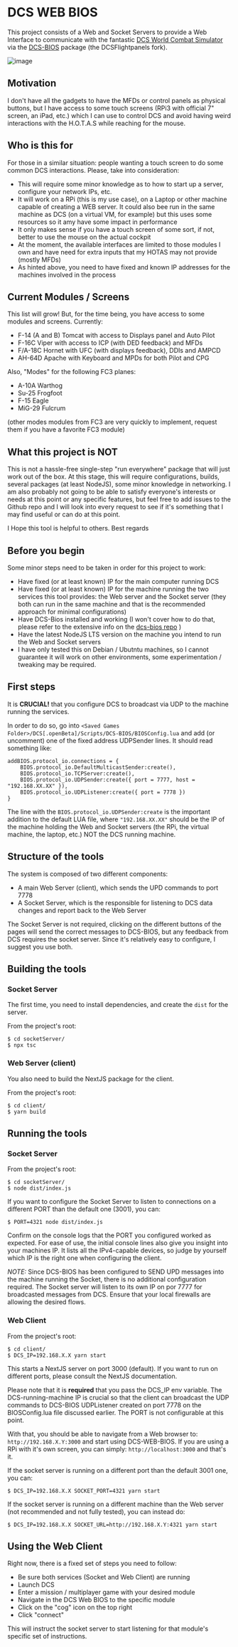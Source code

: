 # DCS WEB BIOS

This project consists of a Web and Socket Servers to provide a Web Interface to communicate with the fantastic [DCS World Combat Simulator](https://www.digitalcombatsimulator.com/) via the [DCS-BIOS](https://github.com/DCSFlightpanels/dcs-bios) package (the DCSFlightpanels fork).

![image](https://user-images.githubusercontent.com/4309019/174889729-0fecc6e4-7dd1-45dc-8538-fff84af81555.png)

## Motivation

I don't have all the gadgets to have the MFDs or control panels as physical buttons, but I have access to some touch screens (RPi3 with official 7" screen, an iPad, etc.) which I can use to control DCS and avoid having weird interactions with the H.O.T.A.S while reaching for the mouse.

## Who is this for

For those in a similar situation: people wanting a touch screen to do some common DCS interactions. Please, take into consideration:

- This will require some minor knowledge as to how to start up a server, configure your network IPs, etc.
- It will work on a RPi (this is my use case), on a Laptop or other machine capable of creating a WEB server. It could also bee run in the same machine as DCS (on a virtual VM, for example) but this uses some resources so it amy have some impact in performance
- It only makes sense if you have a touch screen of some sort, if not, better to use the mouse on the actual cockpit
- At the moment, the available interfaces are limited to those modules I own and have need for extra inputs that my HOTAS may not provide (mostly MFDs)
- As hinted above, you need to have fixed and known IP addresses for the machines involved in the process

## Current Modules / Screens

This list will grow! But, for the time being, you have access to some modules and screens. Currently:

- F-14 (A and B) Tomcat with access to Displays panel and Auto Pilot
- F-16C Viper with access to ICP (with DED feedback) and MFDs
- F/A-18C Hornet with UFC (with displays feedback), DDIs and AMPCD
- AH-64D Apache with Keyboard and MPDs for both Pilot and CPG

Also, "Modes" for the following FC3 planes:

- A-10A Warthog
- Su-25 Frogfoot
- F-15 Eagle
- MiG-29 Fulcrum

(other modes modules from FC3 are very quickly to implement, request them if you have a favorite FC3 module)

## What this project is NOT

This is not a hassle-free single-step "run everywhere" package that will just work out of the box. At this stage, this will require configurations, builds, several packages (at least NodeJS), some minor knowledge in networking. I am also probably not going to be able to satisfy everyone's interests or needs at this point or any specific features, but feel free to add issues to the Github repo and I will look into every request to see if it's something that I may find useful or can do at this point.

I Hope this tool is helpful to others. Best regards

## Before you begin

Some minor steps need to be taken in order for this project to work:

- Have fixed (or at least known) IP for the main computer running DCS
- Have fixed (or at least known) IP for the machine running the two services this tool provides: the Web server and the Socket server (they both can run in the same machine and that is the recommended approach for minimal configurations)
- Have DCS-Bios installed and working (I won't cover how to do that, please refer to the extensive info on the [dcs-bios repo](https://github.com/DCSFlightpanels/dcs-bios) )
- Have the latest NodeJS LTS version on the machine you intend to run the Web and Socket servers
- I have only tested this on Debian / Ubutntu machines, so I cannot guarantee it will work on other environments, some experimentation / tweaking may be required.

## First steps

It is **CRUCIAL!** that you configure DCS to broadcast via UDP to the machine running the services.

In order to do so, go into `<Saved Games Folder>/DCS[.openBeta]/Scripts/DCS-BIOS/BIOSConfig.lua` and add (or uncomment) one of the fixed address UDPSender lines. It should read something like:

```
addBIOS.protocol_io.connections = {
	BIOS.protocol_io.DefaultMulticastSender:create(),
	BIOS.protocol_io.TCPServer:create(),
	BIOS.protocol_io.UDPSender:create({ port = 7777, host = "192.168.XX.XX" }),
	BIOS.protocol_io.UDPListener:create({ port = 7778 })
}
```

The line with the `BIOS.protocol_io.UDPSender:create` is the important addition to the default LUA file, where `"192.168.XX.XX"` should be the IP of the machine holding the Web and Socket servers (the RPi, the virtual machine, the laptop, etc.) NOT the DCS running machine.

## Structure of the tools

The system is composed of two different components:

- A main Web Server (client), which sends the UPD commands to port 7778
- A Socket Server, which is the responsible for listening to DCS data changes and report back to the Web Server

The Socket Server is not required, clicking on the different buttons of the pages will send the correct messages to DCS-BIOS, but any feedback from DCS requires the socket server. Since it's relatively easy to configure, I suggest you use both.

## Building the tools

### Socket Server

The first time, you need to install dependencies, and create the `dist` for the server.

From the project's root:

```
$ cd socketServer/
$ npx tsc
```

### Web Server (client)

You also need to build the NextJS package for the client.

From the project's root:

```
$ cd client/
$ yarn build
```

## Running the tools

### Socket Server

From the project's root:

```
$ cd socketServer/
$ node dist/index.js
```

If you want to configure the Socket Server to listen to connections on a different PORT than the default one (3001), you can:

```
$ PORT=4321 node dist/index.js
```

Confirm on the console logs that the PORT you configured worked as expected. For ease of use, the initial console lines also give you insight into your machines IP. It lists all the IPv4-capable devices, so judge by yourself which IP is the right one when configuring the client.

_NOTE:_ Since DCS-BIOS has been configured to SEND UPD messages into the machine running the Socket, there is no additional configuration required. The Socket server will listen to its own IP on por 7777 for broadcasted messages from DCS. Ensure that your local firewalls are allowing the desired flows.

### Web Client

From the project's root:

```
$ cd client/
$ DCS_IP=192.168.X.X yarn start
```

This starts a NextJS server on port 3000 (default). If you want to run on different ports, please consult the NextJS documentation.

Please note that it is **required** that you pass the DCS_IP env variable. The DCS-running-machine IP is crucial so that the client can broadcast the UDP commands to DCS-BIOS UDPListener created on port 7778 on the BIOSConfig.lua file discussed earlier. The PORT is not configurable at this point.

With that, you should be able to navigate from a Web browser to: `http://192.168.X.Y:3000` and start using DCS-WEB-BIOS. If you are using a RPi with it's own screen, you can simply: `http://localhost:3000` and that's it.

If the socket server is running on a different port than the default 3001 one, you can:

```
$ DCS_IP=192.168.X.X SOCKET_PORT=4321 yarn start
```

If the socket server is running on a different machine than the Web server (not recommended and not fully tested), you can instead do:

```
$ DCS_IP=192.168.X.X SOCKET_URL=http://192.168.X.Y:4321 yarn start
```

## Using the Web Client

Right now, there is a fixed set of steps you need to follow:

- Be sure both services (Socket and Web Client) are running
- Launch DCS
- Enter a mission / multiplayer game with your desired module
- Navigate in the DCS Web BIOS to the specific module
- Click on the "cog" icon on the top right
- Click "connect"

This will instruct the socket server to start listening for that module's specific set of instructions.

